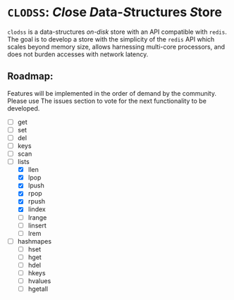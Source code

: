 # `CLODSS`: *Clo*se *D*ata-*S*tructures *S*tore #

`clodss` is a data-structures *on-disk* store with an API compatible with
`redis`. The goal is to develop a store with the simplicity of the `redis` API
which scales beyond memory size, allows harnessing multi-core processors, and
does not burden accesses with network latency.

## Roadmap:

Features will be implemented in the order of demand by the community. Please use
The issues section to vote for the next functionality to be developed.

- [ ] get
- [ ] set
- [ ] del
- [ ] keys
- [ ] scan
- [ ] lists
    - [x] llen
    - [x] lpop
    - [x] lpush
    - [x] rpop
    - [x] rpush
    - [x] lindex
    - [ ] lrange
    - [ ] linsert
    - [ ] lrem
- [ ] hashmapes
    - [ ] hset
    - [ ] hget
    - [ ] hdel
    - [ ] hkeys
    - [ ] hvalues
    - [ ] hgetall
